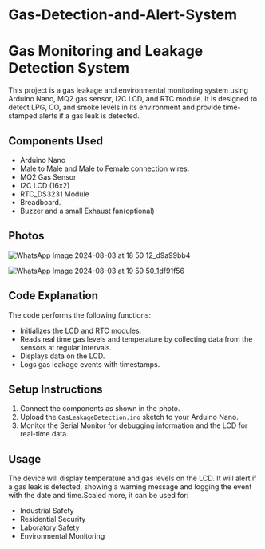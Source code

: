 # Gas-Detection-and-Alert-System
# Gas Monitoring and Leakage Detection System

This project is a gas leakage and environmental monitoring system using Arduino Nano, MQ2 gas sensor, I2C LCD, and RTC module. It is designed to detect LPG, CO, and smoke levels in its environment and provide time-stamped alerts if a gas leak is detected.

## Components Used
- Arduino Nano
- Male to Male and Male to Female connection wires.
- MQ2 Gas Sensor
- I2C LCD (16x2)
- RTC_DS3231 Module
- Breadboard.
- Buzzer and a small Exhaust fan(optional)

## Photos
![WhatsApp Image 2024-08-03 at 18 50 12_d9a99bb4](https://github.com/user-attachments/assets/bc7b0297-0cbb-484c-950f-8163fb2048b4)

![WhatsApp Image 2024-08-03 at 19 59 50_1df91f56](https://github.com/user-attachments/assets/3a8c49ad-7eb4-4a97-a7cc-b8e26aa3ecfd)

## Code Explanation
The code performs the following functions:
- Initializes the LCD and RTC modules.
- Reads real time gas levels and temperature by collecting data from the sensors at regular intervals.
- Displays data on the LCD.
- Logs gas leakage events with timestamps.

## Setup Instructions
1. Connect the components as shown in the photo.
2. Upload the `GasLeakageDetection.ino` sketch to your Arduino Nano.
3. Monitor the Serial Monitor for debugging information and the LCD for real-time data.

## Usage
The device will display temperature and gas levels on the LCD. It will alert if a gas leak is detected, showing a warning message and logging the event with the date and time.Scaled more, it can be used for:
- Industrial Safety
- Residential Security
- Laboratory Safety
- Environmental Monitoring 

